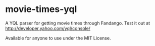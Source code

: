movie-times-yql
===============

A YQL parser for getting movie times through Fandango. Test it out at http://developer.yahoo.com/yql/console/


Available for anyone to use under the MIT License.
